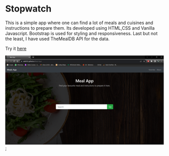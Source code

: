 # Stopwatch

This is a simple app where one can find a lot of meals and cuisines and instructions to prepare them.
Its developed using HTML,CSS and Vanilla Javascript. Bootstrap is used for styling and responsiveness.
Last but not the least, I have used TheMealDB API for the data.

Try it [here](https://abid522.github.io/Meal-App/)

![demo](/images/demo.png);